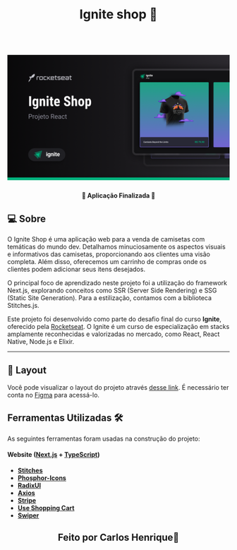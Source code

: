 <div align="center">

# Ignite shop 🚀

</div>
<br/>

<h1 align="center">
    <img alt="Github-Blog" title="" src="src/assets//Cover (4).png" />
</h1>

<h4 align="center">
🚀 Aplicação Finalizada 🚀
</h4>

## 💻 Sobre

O Ignite Shop é uma aplicação web para a venda de camisetas com temáticas do mundo dev. Detalhamos minuciosamente os aspectos visuais e informativos das camisetas, proporcionando aos clientes uma visão completa. Além disso, oferecemos um carrinho de compras onde os clientes podem adicionar seus itens desejados.

O principal foco de aprendizado neste projeto foi a utilização do framework Next.js, explorando conceitos como SSR (Server Side Rendering) e SSG (Static Site Generation). Para a estilização, contamos com a biblioteca Stitches.js.

Este projeto foi desenvolvido como parte do desafio final do curso **Ignite**, oferecido pela [Rocketseat](https://www.rocketseat.com.br/). O Ignite é um curso de especialização em stacks amplamente reconhecidas e valorizadas no mercado, como React, React Native, Node.js e Elixir.

---

## 🎨 Layout

Você pode visualizar o layout do projeto através [desse link](https://www.figma.com/file/FxlDRKOmznBbTH8DsTgnZU/Ignite-Shop-2.0/duplicate). É necessário ter conta no [Figma](https://www.figma.com/) para acessá-lo.

## Ferramentas Utilizadas 🛠️

As seguintes ferramentas foram usadas na construção do projeto:

#### **Website** ([Next.js](https://nextjs.org/) + [TypeScript](https://www.typescriptlang.org/))

- **[Stitches](https://stitches.dev/)**
- **[Phosphor-Icons](https://phosphoricons.com/)**
- **[RadixUI](https://www.radix-ui.com/)**
- **[Axios](https://github.com/axios/axios)**
- **[Stripe](https://stripe.com/br)**
- **[Use Shopping Cart](https://useshoppingcart.com/docs)**
- **[Swiper](https://swiperjs.com/)**

<div align="center">

## Feito por Carlos Henrique🚀

</div>
